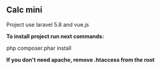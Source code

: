 ## Calc mini
Project use laravel 5.8 and vue.js

**To install project run next commands:**

php composer.phar install

**If you don't need apache, remove .htaccess from the root**
